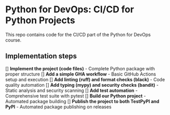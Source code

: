 # Python for DevOps: CI/CD for Python Projects
This repo contains code for the CI/CD part of the Python for DevOps course.

## Implementation steps

[] **Implement the project (code files)** - Complete Python package with proper structure
[] **Add a simple GHA workflow** - Basic GitHub Actions setup and execution
[] **Add linting (ruff) and format checks (black)** - Code quality automation
[] **Add typing (mypy) and security checks (bandit)** - Static analysis and security scanning
[] **Add test automation** - Comprehensive test suite with pytest
[] **Build our Python project** - Automated package building
[] **Publish the project to both TestPyPI and PyPI** - Automated package publishing on releases
